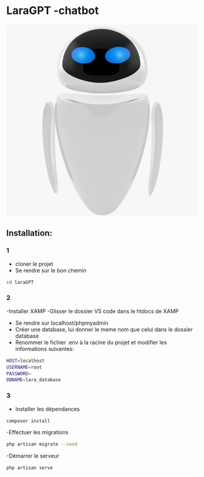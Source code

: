 # LaraGPT -chatbot 

<img src="/public/images/eveuhhh.jpg?raw=true" alt="">

## Installation:

### 1

- cloner le projet 
- Se rendre sur le bon chemin

```bash
cd laraGPT
```


### 2
-Installer XAMP
-Glisser le dossier VS code dans le htdocs de XAMP
- Se rendre sur localhost/phpmyadmin
- Créer une database, lui donner le meme nom que celui dans le dossier database
- Renommer le fichier .env à la racine du projet et modifier les informations suivantes:

```bash
HOST=localhost
USERNAME=root
PASSWORD=
DBNAME=lara_database
```

### 3

- Installer les dépendances

```bash
composer install
```

-Effectuer les migrations

```bash
php artisan migrate --seed
```

-Démarrer le serveur

```bash
php artisan serve
```



  
